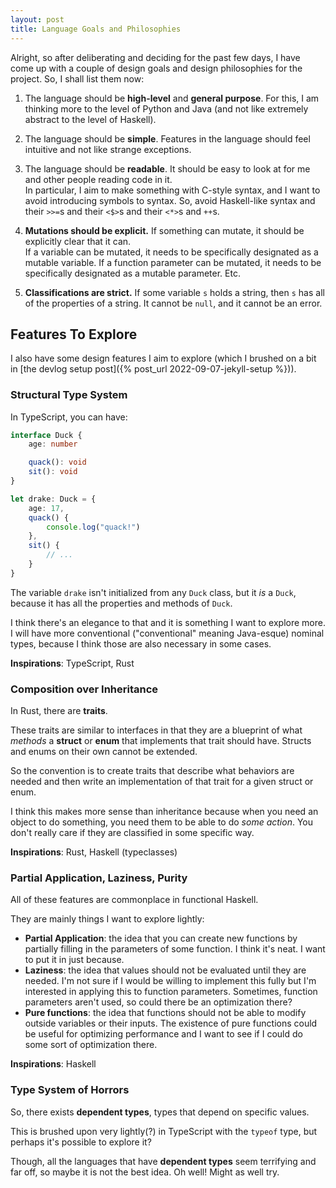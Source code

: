 ```yaml
---
layout: post
title: Language Goals and Philosophies
---
```


Alright, so after deliberating and deciding for the past few days, I have come up with a couple of design goals and design philosophies for the project. So, I shall list them now:

1. The language should be **high-level** and **general purpose**. For this, I am thinking more to the level of Python and Java (and not like extremely abstract to the level of Haskell).

2. The language should be **simple**. Features in the language should feel intuitive and not like strange exceptions.

3. The language should be **readable**. It should be easy to look at for me and other people reading code in it.<br>
In particular, I aim to make something with C-style syntax, and I want to avoid introducing symbols to syntax. So, avoid Haskell-like syntax and their `>>=`s and their `<$>`s and their `<*>`s and `++`s.

4. **Mutations should be explicit.** If something can mutate, it should be explicitly clear that it can. <br>
If a variable can be mutated, it needs to be specifically designated as a mutable variable. If a function parameter can be mutated, it needs to be specifically designated as a mutable parameter. Etc.

5. **Classifications are strict.** If some variable `s` holds a string, then `s` has all of the properties of a string. It cannot be `null`, and it cannot be an error.

## Features To Explore

I also have some design features I aim to explore (which I brushed on a bit in [the devlog setup post]({% post_url 2022-09-07-jekyll-setup %})).

### Structural Type System

In TypeScript, you can have:

```ts
interface Duck {
    age: number

    quack(): void
    sit(): void
}

let drake: Duck = {
    age: 17,
    quack() {
        console.log("quack!")
    },
    sit() {
        // ...
    }
}
```

The variable `drake` isn't initialized from any `Duck` class, but it *is* a `Duck`, because it has all the properties and methods of `Duck`.

I think there's an elegance to that and it is something I want to explore more. I will have more conventional ("conventional" meaning Java-esque) nominal types, because I think those are also necessary in some cases.

**Inspirations**: TypeScript, Rust

### Composition over Inheritance

In Rust, there are **traits**.

These traits are similar to interfaces in that they are a blueprint of what *methods* a **struct** or **enum** that implements that trait should have. Structs and enums on their own cannot be extended.

So the convention is to create traits that describe what behaviors are needed and then write an implementation of that trait for a given struct or enum.

I think this makes more sense than inheritance because when you need an object to do something, you need them to be able to do *some action*. You don't really care if they are classified in some specific way.

**Inspirations**: Rust, Haskell (typeclasses)

### Partial Application, Laziness, Purity

All of these features are commonplace in functional Haskell.

They are mainly things I want to explore lightly:

- **Partial Application**: the idea that you can create new functions by partially filling in the parameters of some function. I think it's neat. I want to put it in just because.
- **Laziness**: the idea that values should not be evaluated until they are needed. I'm not sure if I would be willing to implement this fully but I'm interested in applying this to function parameters. Sometimes, function parameters aren't used, so could there be an optimization there?
- **Pure functions**: the idea that functions should not be able to modify outside variables or their inputs. The existence of pure functions could be useful for optimizing performance and I want to see if I could do some sort of optimization there.

**Inspirations**: Haskell

### Type System of Horrors

So, there exists **dependent types**, types that depend on specific values.

This is brushed upon very lightly(?) in TypeScript with the `typeof` type, but perhaps it's possible to explore it?

Though, all the languages that have **dependent types** seem terrifying and far off, so maybe it is not the best idea. Oh well! Might as well try.
